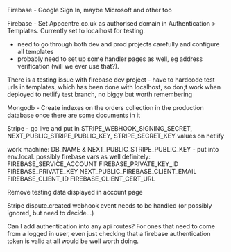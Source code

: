 Firebase - Google Sign In, maybe Microsoft and other too

Firebase - Set Appcentre.co.uk as authorised domain in Authentication > Templates. Currently set to localhost for testing.

- need to go through both dev and prod projects carefully and configure all templates
- probably need to set up some handler pages as well, eg address verification (will we ever use that?).

There is a testing issue with firebase dev project - have to hardcode test urls in templates, which has been done with localhost, so don;t work when deployed to netlify test branch, no biggy but worth remembering

Mongodb - Create indexes on the orders collection in the production database once there are some documents in it

Stripe - go live and put in STRIPE_WEBHOOK_SIGNING_SECRET, NEXT_PUBLIC_STRIPE_PUBLIC_KEY, STRIPE_SECRET_KEY values on netlify

work machine: DB_NAME & NEXT_PUBLIC_STRIPE_PUBLIC_KEY - put into env.local. possibly firebase vars as well
definitely:
FIREBASE_SERVICE_ACCOUNT
FIREBASE_PRIVATE_KEY_ID
FIREBASE_PRIVATE_KEY
NEXT_PUBLIC_FIREBASE_CLIENT_EMAIL
FIREBASE_CLIENT_ID
FIREBASE_CLIENT_CERT_URL

Remove testing data displayed in account page

Stripe dispute.created webhook event needs to be handled (or possibly ignored, but need to decide...)

Can I add authentication into any api routes? For ones that need to come from a logged in user, even just checking that a firebase authentication token is valid at all would be well worth doing.
